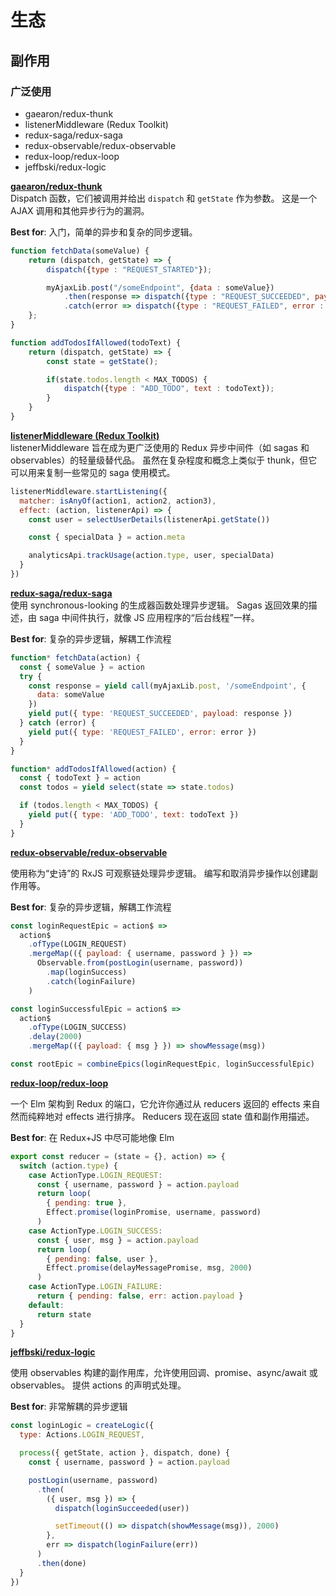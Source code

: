# 生态

## 副作用

### 广泛使用

- gaearon/redux-thunk
- listenerMiddleware (Redux Toolkit)
- redux-saga/redux-saga
- redux-observable/redux-observable
- redux-loop/redux-loop
- jeffbski/redux-logic

**[gaearon/redux-thunk](https://github.com/gaearon/redux-thunk)** <br />
Dispatch 函数，它们被调用并给出 `dispatch` 和 `getState` 作为参数。 这是一个 AJAX 调用和其他异步行为的漏洞。

**Best for**: 入门，简单的异步和复杂的同步逻辑。

```js
function fetchData(someValue) {
    return (dispatch, getState) => {
        dispatch({type : "REQUEST_STARTED"});

        myAjaxLib.post("/someEndpoint", {data : someValue})
            .then(response => dispatch({type : "REQUEST_SUCCEEDED", payload : response})
            .catch(error => dispatch({type : "REQUEST_FAILED", error : error});
    };
}

function addTodosIfAllowed(todoText) {
    return (dispatch, getState) => {
        const state = getState();

        if(state.todos.length < MAX_TODOS) {
            dispatch({type : "ADD_TODO", text : todoText});
        }
    }
}
```

**[listenerMiddleware (Redux Toolkit)](https://redux-toolkit.js.org/api/createListenerMiddleware)** <br />
listenerMiddleware 旨在成为更广泛使用的 Redux 异步中间件（如 sagas 和 observables）的轻量级替代品。 虽然在复杂程度和概念上类似于 thunk，但它可以用来复制一些常见的 saga 使用模式。

```js
listenerMiddleware.startListening({
  matcher: isAnyOf(action1, action2, action3),
  effect: (action, listenerApi) => {
    const user = selectUserDetails(listenerApi.getState())

    const { specialData } = action.meta

    analyticsApi.trackUsage(action.type, user, specialData)
  }
})
```

**[redux-saga/redux-saga](https://github.com/redux-saga/redux-saga)** <br />
使用 synchronous-looking 的生成器函数处理异步逻辑。 Sagas 返回效果的描述，由 saga 中间件执行，就像 JS 应用程序的“后台线程”一样。

**Best for**: 复杂的异步逻辑，解耦工作流程

```js
function* fetchData(action) {
  const { someValue } = action
  try {
    const response = yield call(myAjaxLib.post, '/someEndpoint', {
      data: someValue
    })
    yield put({ type: 'REQUEST_SUCCEEDED', payload: response })
  } catch (error) {
    yield put({ type: 'REQUEST_FAILED', error: error })
  }
}

function* addTodosIfAllowed(action) {
  const { todoText } = action
  const todos = yield select(state => state.todos)

  if (todos.length < MAX_TODOS) {
    yield put({ type: 'ADD_TODO', text: todoText })
  }
}
```

**[redux-observable/redux-observable](https://github.com/redux-observable/redux-observable)**

使用称为“史诗”的 RxJS 可观察链处理异步逻辑。
编写和取消异步操作以创建副作用等。

**Best for**: 复杂的异步逻辑，解耦工作流程

```js
const loginRequestEpic = action$ =>
  action$
    .ofType(LOGIN_REQUEST)
    .mergeMap(({ payload: { username, password } }) =>
      Observable.from(postLogin(username, password))
        .map(loginSuccess)
        .catch(loginFailure)
    )

const loginSuccessfulEpic = action$ =>
  action$
    .ofType(LOGIN_SUCCESS)
    .delay(2000)
    .mergeMap(({ payload: { msg } }) => showMessage(msg))

const rootEpic = combineEpics(loginRequestEpic, loginSuccessfulEpic)
```

**[redux-loop/redux-loop](https://github.com/redux-loop/redux-loop)**

一个 Elm 架构到 Redux 的端口，它允许你通过从 reducers 返回的 effects 来自然而纯粹地对 effects 进行排序。 Reducers 现在返回 state 值和副作用描述。

**Best for**: 在 Redux+JS 中尽可能地像 Elm

```js
export const reducer = (state = {}, action) => {
  switch (action.type) {
    case ActionType.LOGIN_REQUEST:
      const { username, password } = action.payload
      return loop(
        { pending: true },
        Effect.promise(loginPromise, username, password)
      )
    case ActionType.LOGIN_SUCCESS:
      const { user, msg } = action.payload
      return loop(
        { pending: false, user },
        Effect.promise(delayMessagePromise, msg, 2000)
      )
    case ActionType.LOGIN_FAILURE:
      return { pending: false, err: action.payload }
    default:
      return state
  }
}
```

**[jeffbski/redux-logic](https://github.com/jeffbski/redux-logic)**

使用 observables 构建的副作用库，允许使用回调、promise、async/await 或 observables。 提供 actions 的声明式处理。

**Best for**: 非常解耦的异步逻辑

```js
const loginLogic = createLogic({
  type: Actions.LOGIN_REQUEST,

  process({ getState, action }, dispatch, done) {
    const { username, password } = action.payload

    postLogin(username, password)
      .then(
        ({ user, msg }) => {
          dispatch(loginSucceeded(user))

          setTimeout(() => dispatch(showMessage(msg)), 2000)
        },
        err => dispatch(loginFailure(err))
      )
      .then(done)
  }
})
```
